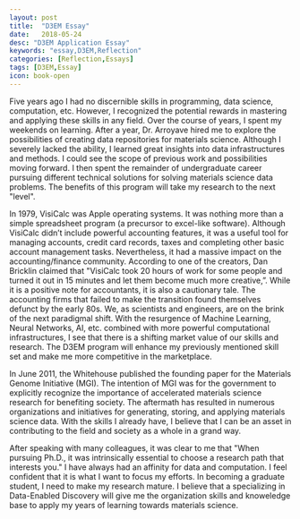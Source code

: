 ```yaml
---
layout: post
title:  "D3EM Essay"
date:   2018-05-24
desc: "D3EM Application Essay"
keywords: "essay,D3EM,Reflection"
categories: [Reflection,Essays]
tags: [D3EM,Essay]
icon: book-open
---
```


Five years ago I had no discernible skills in programming, data
science, computation, etc. However, I recognized the potential rewards
in mastering and applying these skills in any field. Over the course
of years, I spent my weekends on learning. After a year, Dr. Arroyave
hired me to explore the possibilities of creating data repositories
for materials science. Although I severely lacked the ability, I
learned great insights into data infrastructures and methods. I could
see the scope of previous work and possibilities moving forward. I
then spent the remainder of undergraduate career pursuing different
technical solutions for solving materials science data problems. The
benefits of this program will take my research to the next "level".

In 1979, VisiCalc was Apple operating systems. It was nothing more
than a simple spreadsheet program (a precursor to excel-like software).
Although VisiCalc didn’t include powerful accounting features, it was
a useful tool for managing accounts, credit card records, taxes and
completing other basic account management tasks. Nevertheless, it had
a massive impact on the accounting/finance community. According to one
of the creators, Dan Bricklin claimed that "VisiCalc took 20 hours of
work for some people and turned it out in 15 minutes and let them
become much more creative,”. While it is a positive note for
accountants, it is also a cautionary tale. The accounting firms that
failed to make the transition found themselves defunct by the early
80s.  We, as scientists and engineers, are on the brink of the next
paradigmal shift.  With the resurgence of Machine Learning, Neural
Networks, AI, etc. combined with more powerful computational
infrastructures, I see that there is a shifting market value of our
skills and research. The D3EM program will enhance my previously
mentioned skill set and make me more competitive in the marketplace.

In June 2011, the Whitehouse published the founding paper for the
Materials Genome Initiative (MGI). The intention of MGI was for the
government to explicitly recognize the importance of accelerated
materials science research for benefiting society. The aftermath has
resulted in numerous organizations and initiatives for generating,
storing, and applying materials science data. With the skills I
already have, I believe that I can be an asset in contributing to the
field and society as a whole in a grand way.

After speaking with many colleagues, it was clear to me that "When
pursuing Ph.D., it was intrinsically essential to choose a research
path that interests you." I have always had an affinity for data and
computation. I feel confident that it is what I want to focus my
efforts. In becoming a graduate student, I need to make my research
mature. I believe that a specializing in Data-Enabled Discovery will
give me the organization skills and knoweledge base to apply my years
of learning towards materials science.